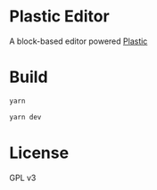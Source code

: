 # Plastic Editor

A block-based editor powered [Plastic](https://github.com/djyde/plastic)

# Build

```bash
yarn

yarn dev
```

# License

GPL v3